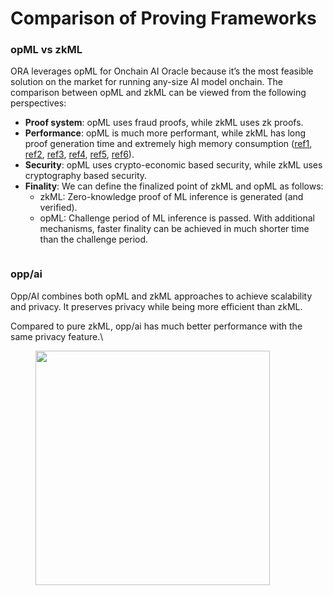 # Comparison of Proving Frameworks

### opML vs zkML

ORA leverages opML for Onchain AI Oracle because it’s the most feasible solution on the market for running any-size AI model onchain. The comparison between opML and zkML can be viewed from the following perspectives:

* **Proof system**: opML uses fraud proofs, while zkML uses zk proofs.
* **Performance**: opML is much more performant, while zkML has long proof generation time and extremely high memory consumption ([ref1](https://hackmd.io/mGwARMgvSeq2nGvQWLL2Ww#Honey-I-SNARKED-the-GPT), [ref2](https://medium.com/@ModulusLabs/chapter-8-make-zkml-real-a3a355b2b756), [ref3](https://twitter.com/shumochu/status/1723839817836888365), [ref4](https://blog.ezkl.xyz/post/benchmarks/), [ref5](https://medium.com/@ModulusLabs/chapter-14-the-worlds-1st-on-chain-llm-7e389189f85e), [ref6](https://twitter.com/nim\_network/status/1783147018392588685)).&#x20;
* **Security**: opML uses crypto-economic based security, while zkML uses cryptography based security.
* **Finality**: We can define the finalized point of zkML and opML as follows:
  * zkML: Zero-knowledge proof of ML inference is generated (and verified).
  * opML: Challenge period of ML inference is passed. With additional mechanisms, faster finality can be achieved in much shorter time than the challenge period.

<figure><img src="../../.gitbook/assets/image (6).png" alt=""><figcaption></figcaption></figure>

### opp/ai

Opp/AI combines both opML and zkML approaches to achieve scalability and privacy. It preserves privacy while being more efficient than zkML.

Compared to pure zkML, opp/ai has much better performance with the same privacy feature.\


<div data-full-width="true">

<figure><img src="../../.gitbook/assets/image (7).png" alt="" width="375"><figcaption></figcaption></figure>

</div>
